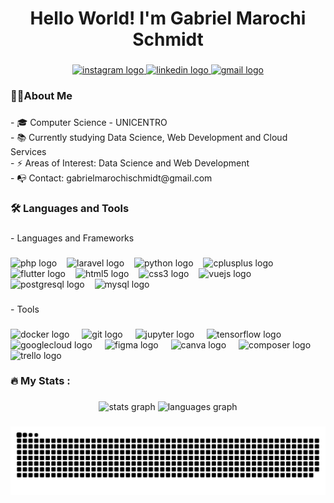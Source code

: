 <h1 align="center">Hello World! I'm Gabriel Marochi Schmidt</h1>

###

<div align="center">
  <a href="https://www.instagram.com/gabrielm.schmidt/" target="_blank">
    <img src="https://img.shields.io/static/v1?message=Instagram&logo=instagram&label=&color=E4405F&logoColor=white&labelColor=&style=for-the-badge" height="25" alt="instagram logo"  />
  </a>
  <a href="https://www.linkedin.com/in/gabrielmarochi/" target="_blank">
    <img src="https://img.shields.io/static/v1?message=LinkedIn&logo=linkedin&label=&color=0077B5&logoColor=white&labelColor=&style=for-the-badge" height="25" alt="linkedin logo"  />
  </a>
  <a href="gabrielmarochischmidt@gmail.com" target="_blank">
    <img src="https://img.shields.io/static/v1?message=Gmail&logo=gmail&label=&color=D14836&logoColor=white&labelColor=&style=for-the-badge" height="25" alt="gmail logo"  />
  </a>
</div>

###

<h3 align="left">👨‍💻About Me</h3>

###

<p align="left">- 🎓 Computer Science - UNICENTRO<br>- 📚 Currently studying Data Science, Web Development and Cloud Services<br>- ⚡ Areas of Interest: Data Science and Web Development<br>- 📭 Contact: gabrielmarochischmidt@gmail.com</p>

###

<h3 align="left">🛠 Languages and Tools</h3>

###

<p align="left">- Languages and Frameworks</p>

###

<div align="left">
  <img src="https://cdn.jsdelivr.net/gh/devicons/devicon/icons/php/php-original.svg" height="22" alt="php logo" />
  <img width="8" />
  <img src="https://cdn.jsdelivr.net/gh/devicons/devicon/icons/laravel/laravel-original.svg" height="22" alt="laravel logo" />
  <img width="8" />
  <img src="https://cdn.jsdelivr.net/gh/devicons/devicon/icons/python/python-original.svg" height="22" alt="python logo" />
  <img width="8" />
  <img src="https://cdn.jsdelivr.net/gh/devicons/devicon/icons/cplusplus/cplusplus-original.svg" height="22" alt="cplusplus logo" />
  <img width="8" />
  <img src="https://cdn.jsdelivr.net/gh/devicons/devicon/icons/flutter/flutter-original.svg" height="22" alt="flutter logo" />
  <img width="8" />
  <img src="https://cdn.jsdelivr.net/gh/devicons/devicon/icons/html5/html5-original.svg" height="22" alt="html5 logo" />
  <img width="8" />
  <img src="https://cdn.jsdelivr.net/gh/devicons/devicon/icons/css3/css3-original.svg" height="22" alt="css3 logo" />
  <img width="8" />
  <img src="https://cdn.jsdelivr.net/gh/devicons/devicon/icons/vuejs/vuejs-original.svg" height="22" alt="vuejs logo" />
  <img width="8" />
  <img src="https://cdn.jsdelivr.net/gh/devicons/devicon/icons/postgresql/postgresql-original.svg" height="22" alt="postgresql logo" />
  <img width="8" />
  <img src="https://cdn.jsdelivr.net/gh/devicons/devicon/icons/mysql/mysql-original.svg" height="22" alt="mysql logo" />
</div>


###

<p align="left">- Tools</p>

###

<div align="left">
  <img src="https://cdn.jsdelivr.net/gh/devicons/devicon/icons/docker/docker-original.svg" height="40" alt="docker logo"  />
  <img width="12" />
  <img src="https://cdn.jsdelivr.net/gh/devicons/devicon/icons/git/git-original.svg" height="40" alt="git logo"  />
  <img width="12" />
  <img src="https://cdn.jsdelivr.net/gh/devicons/devicon/icons/jupyter/jupyter-original.svg" height="40" alt="jupyter logo"  />
  <img width="12" />
  <img src="https://cdn.jsdelivr.net/gh/devicons/devicon/icons/tensorflow/tensorflow-original.svg" height="40" alt="tensorflow logo"  />
  <img width="12" />
  <img src="https://cdn.jsdelivr.net/gh/devicons/devicon/icons/googlecloud/googlecloud-original.svg" height="40" alt="googlecloud logo"  />
  <img width="12" />
  <img src="https://cdn.jsdelivr.net/gh/devicons/devicon/icons/figma/figma-original.svg" height="40" alt="figma logo"  />
  <img width="12" />
  <img src="https://cdn.jsdelivr.net/gh/devicons/devicon/icons/canva/canva-original.svg" height="40" alt="canva logo"  />
  <img width="12" />
  <img src="https://cdn.jsdelivr.net/gh/devicons/devicon/icons/composer/composer-original.svg" height="40" alt="composer logo"  />
  <img width="12" />
  <img src="https://cdn.jsdelivr.net/gh/devicons/devicon/icons/trello/trello-plain.svg" height="40" alt="trello logo"  />
</div>

###

<h3 align="left">🔥   My Stats :</h3>

###

<div align="center">
  <img src="https://github-readme-stats.vercel.app/api?username=GabrielMSchmidt&hide_title=false&hide_rank=false&show_icons=true&include_all_commits=true&count_private=true&disable_animations=false&theme=gotham&locale=en&hide_border=false&order=1" height="150" alt="stats graph"  />
  <img src="https://github-readme-stats.vercel.app/api/top-langs?username=GabrielMSchmidt&locale=en&hide_title=false&layout=compact&card_width=320&langs_count=6&theme=gotham&hide_border=false&order=2" height="150" alt="languages graph"  />
</div>

###

<picture>
  <source media="(prefers-color-scheme: dark)" srcset="https://raw.githubusercontent.com/GabrielMSchmidt/GabrielMSchmidt/output/github-snake-dark.svg" />
  <source media="(prefers-color-scheme: light)" srcset="https://raw.githubusercontent.com/GabrielMSchmidt/GabrielMSchmidt/output/github-snake.svg" />
  <img alt="github-snake" src="https://raw.githubusercontent.com/GabrielMSchmidt/GabrielMSchmidt/output/github-snake.svg" />
</picture>

###
